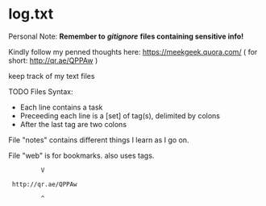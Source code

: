 # log.txt

Personal Note: **Remember to** ***gitignore*** **files containing sensitive info!**  

Kindly follow my penned thoughts here:      https://meekgeek.quora.com/ ( for short: http://qr.ae/QPPAw )

keep track of my text files  

TODO Files Syntax:
  + Each line contains a task
  + Preceeding each line is a [set] of tag(s), delimited by colons
  + After the last tag are two colons  


File "notes" contains different things I learn as I go on.  


File "web" is for bookmarks. also uses tags.  


             V

     http://qr.ae/QPPAw

             ^
